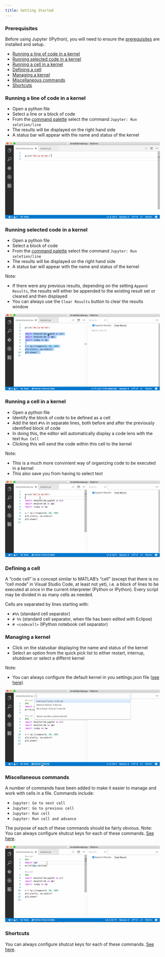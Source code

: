 ```yaml
---
title: Getting Started
---
```


### Prerequisites
Before using Jupyter (IPython), you will need to ensure the [prerequisites](/docs/jupyter_prerequisites/) are installed and setup.

- [Running a line of code in a kernel](#Running-a-line-of-code-in-a-kernel)
- [Running selected code in a kernel](#Running-selected-code-in-a-kernel)
- [Running a cell in a kernel](#Running-a-cell-in-a-kernel)
- [Defining a cell](#Defining-a-cell)
- [Managing a kernel](#Managing-a-kernel)
- [Miscellaneous commands](#Miscellaneous-commands)
- [Shortcuts](#Shortcuts)

### <a id="Running-a-line-of-code-in-a-kernel"></a>Running a line of code in a kernel
- Open a python file
- Select a line or a block of code
- From the [command palette](https://code.visualstudio.com/Docs/editor/codebasics#_command-palette) select the command ```Jupyter: Run seletion/line```
- The results will be displayed on the right hand side
- A status bar will appear with the name and status of the kernel

![Simple Hello World](https://raw.githubusercontent.com/DonJayamanne/pythonVSCodeDocs/master/images/jupyter/helloWorld.gif)

### <a id="Running-selected-code-in-a-kernel"></a>Running selected code in a kernel
- Open a python file
- Select a block of code
- From the [command palette](https://code.visualstudio.com/Docs/editor/codebasics#_command-palette) select the command ```Jupyter: Run seletion/line```
- The results will be displayed on the right hand side
- A status bar will appear with the name and status of the kernel

Note: 
- If there were any previous results, depending on the setting ```Append Results```,
the results will either be appended to the existing result set or cleared and then displayed
- You can always use the ```Clear Results``` button to clear the results window

![Run selected code](https://raw.githubusercontent.com/DonJayamanne/pythonVSCodeDocs/master/images/jupyter/codeSelection.gif)

### <a id="Running-a-cell-in-a-kernel"></a>Running a cell in a kernel
- Open a python file
- Identify the block of code to be defined as a cell
- Add the text ```#%%``` in separate lines, both before and after the previously identified block of code
- In doing this, the editor will automatically display a code lens with the text ```Run Cell```
- Clicking this will send the code within this cell to the kernel

Note: 
- This is a much more convinient way of organizing code to be executed in a kernel
- This also save you from having to select text

![Run cell](https://raw.githubusercontent.com/DonJayamanne/pythonVSCodeDocs/master/images/jupyter/runCell.gif)

### <a id="Defining-a-cell"></a>Defining a cell
A “code cell” is a concept similar to MATLAB’s “cell” (except that there is no “cell mode” in Visual Studio Code, at least not yet), i.e. a block of lines to be executed at once in the current interpreter (Python or IPython). Every script may be divided in as many cells as needed.

Cells are separated by lines starting with:

- ```#%%``` (standard cell separator)
- ```# %%``` (standard cell separator, when file has been edited with Eclipse)
- ```# <codecell>``` (IPython notebook cell separator)

### <a id="Managing-a-kernel"></a>Managing a kernel
- Click on the statusbar displaying the name and status of the kernel
- Select an option from the quick pick list to either restart, interrup, shutdown or select a differnt kernel

Note:
- You can always configure the default kernel in you settings.json file ([see here](/docs/jupyter_configuration/)).

![Manage Kernel](https://raw.githubusercontent.com/DonJayamanne/pythonVSCodeDocs/master/images/jupyter/manageKernel.gif)

### <a id="Miscellaneous-commands"></a>Miscellaneous commands
A number of commands have been added to make it easier to manage and work with cells in a file.
Commands include:
- ```Jupyter: Go to next cell``` 
- ```Jupyter: Go to previous cell```
- ```Jupyter: Run cell```
- ```Jupyter: Run cell and advance```

The purpose of each of these commands should be fairly obvious.
Note: You can always configure shutcut keys for each of these commands. [See here](https://code.visualstudio.com/Docs/customization/keybindings#_customizing-shortcuts).

![Cell Commands](https://raw.githubusercontent.com/DonJayamanne/pythonVSCodeDocs/master/images/jupyter/cellCommands.gif)

### <a id="Shortcuts"></a>Shortcuts
You can always configure shutcut keys for each of these commands. [See here](https://code.visualstudio.com/Docs/customization/keybindings#_customizing-shortcuts).
